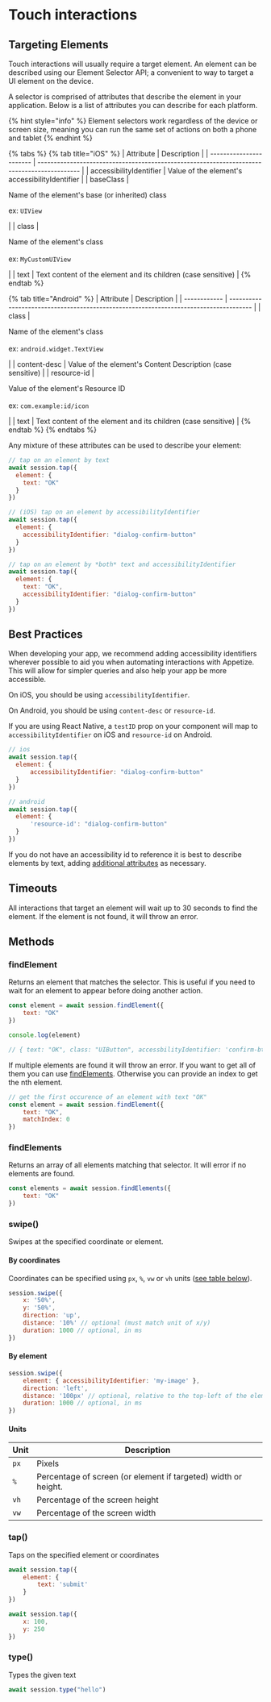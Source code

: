 # Touch interactions

## Targeting Elements

Touch interactions will usually require a target element. An element can be described using our Element Selector API; a convenient to way to target a UI element on the device.

A selector is comprised of attributes that describe the element in your application. Below is a list of attributes you can describe for each platform.

{% hint style="info" %}
Element selectors work regardless of the device or screen size, meaning you can run the same set of actions on both a phone and tablet
{% endhint %}

{% tabs %}
{% tab title="iOS" %}
| Attribute               | Description                                                                                 |
| ----------------------- | ------------------------------------------------------------------------------------------- |
| accessibilityIdentifier | Value of the element's accessibilityIdentifier                                              |
| baseClass               | <p>Name of the element's base (or inherited) class</p><p></p><p>ex: <code>UIView</code></p> |
| class                   | <p>Name of the element's class<br><br>ex: <code>MyCustomUIView</code></p>                   |
| text                    | Text content of the element and its children (case sensitive)                               |
{% endtab %}

{% tab title="Android" %}
| Attribute    | Description                                                                           |
| ------------ | ------------------------------------------------------------------------------------- |
| class        | <p>Name of the element's class<br><br>ex: <code>android.widget.TextView</code></p>    |
| content-desc | Value of the element's Content Description (case sensitive)                           |
| resource-id  | <p>Value of the element's Resource ID<br><br>ex: <code>com.example:id/icon</code></p> |
| text         | Text content of the element and its children (case sensitive)                         |
{% endtab %}
{% endtabs %}

Any mixture of these attributes can be used to describe your element:

```javascript
// tap on an element by text
await session.tap({
  element: {
    text: "OK"
  }  
})

// (iOS) tap on an element by accessibilityIdentifier
await session.tap({
  element: {
    accessibilityIdentifier: "dialog-confirm-button"
  }  
})

// tap on an element by *both* text and accessibilityIdentifier
await session.tap({
  element: {
    text: "OK",
    accessibilityIdentifier: "dialog-confirm-button"
  }  
})
```

## Best Practices

When developing your app, we recommend adding accessibility identifiers wherever possible to aid you when automating interactions with Appetize. This will allow for simpler queries and also help your app be more accessible.

On iOS, you should be using `accessibilityIdentifier`.

On Android, you should be using `content-desc` or `resource-id`.

If you are using React Native, a `testID` prop on your component will map to `accessibilityIdentifier` on iOS and `resource-id` on Android.

```javascript
// ios
await session.tap({
  element: {
      accessibilityIdentifier: "dialog-confirm-button"
  }
})

// android
await session.tap({
  element: {
      'resource-id': "dialog-confirm-button"
  }
})
```

If you do not have an accessibility id to reference it is best to describe elements by text, adding [additional attributes](touch-interactions.md#targeting-elements) as necessary.

## Timeouts

All interactions that target an element will wait up to 30 seconds to find the element. If the element is not found, it will throw an error.

## Methods

### findElement

Returns an element that matches the selector. This is useful if you need to wait for an element to appear before doing another action.

```javascript
const element = await session.findElement({
    text: "OK"
})

console.log(element)

// { text: "OK", class: "UIButton", accessbilityIdentifier: 'confirm-btn' }
```

If multiple elements are found it will throw an error. If you want to get all of them you can use [findElements](touch-interactions.md#findelements). Otherwise you can provide an index to get the nth element.

```javascript
// get the first occurence of an element with text "OK"
const element = await session.findElement({
    text: "OK",
    matchIndex: 0
})
```

### findElements

Returns an array of all elements matching that selector. It will error if no elements are found.

```javascript
const elements = await session.findElements({
    text: "OK"
})
```

### swipe()

Swipes at the specified coordinate or element.

#### By coordinates

Coordinates can be specified using `px`, `%`, `vw` or `vh` units ([see table below](touch-interactions.md#units)).

```javascript
session.swipe({
    x: '50%',
    y: '50%',
    direction: 'up',
    distance: '10%' // optional (must match unit of x/y)
    duration: 1000 // optional, in ms
})
```

#### By element

```javascript
session.swipe({
    element: { accessibilityIdentifier: 'my-image' },
    direction: 'left',
    distance: '100px' // optional, relative to the top-left of the element
    duration: 1000 // optional, in ms
})
```

#### Units

| Unit | Description                                                    |
| ---- | -------------------------------------------------------------- |
| `px` | Pixels                                                         |
| `%`  | Percentage of screen (or element if targeted) width or height. |
| `vh` | Percentage of the screen height                                |
| `vw` | Percentage of the screen width                                 |

### tap()

Taps on the specified element or coordinates

```javascript
await session.tap({ 
    element: { 
        text: 'submit' 
    }
})
```

```javascript
await session.tap({
    x: 100,
    y: 250
})
```

### type()

Types the given text

```javascript
await session.type("hello")
```
